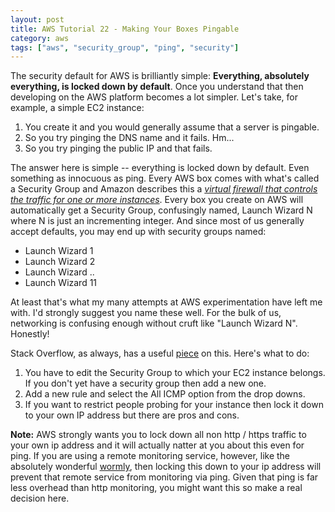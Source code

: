 ```yaml
---
layout: post
title: AWS Tutorial 22 - Making Your Boxes Pingable
category: aws
tags: ["aws", "security_group", "ping", "security"]
---
```

The security default for AWS is brilliantly simple: **Everything, absolutely everything, is locked down by default**.  Once you understand that then developing on the AWS platform becomes a lot simpler.  Let's take, for example, a simple EC2 instance: 

1.  You create it and you would generally assume that a server is pingable.  
2.  So you try pinging the DNS name and it fails.  Hm... 
3.  So you try pinging the public IP and that fails.  

The answer here is simple -- everything is locked down by default.  Even something as innocuous as ping.  Every AWS box comes with what's called a Security Group and Amazon describes this a *[virtual firewall that controls the traffic for one or more instances](http://docs.aws.amazon.com/AWSEC2/latest/UserGuide/using-network-security.html)*.  Every box you create on AWS will automatically get a Security Group, confusingly named, Launch Wizard N where N is just an incrementing integer.  And since most of us generally accept defaults, you may end up with security groups named: 

* Launch Wizard 1
* Launch Wizard 2
* Launch Wizard ..
* Launch Wizard 11

At least that's what my many attempts at AWS experimentation have left me with.  I'd strongly suggest you name these well.  For the bulk of us, networking is confusing enough without cruft like "Launch Wizard N".  Honestly!

Stack Overflow, as always, has a useful [piece](http://stackoverflow.com/questions/21981796/cannot-ping-aws-ec2-instance) on this.  Here's what to do:

1.  You have to edit the Security Group to which your EC2 instance belongs.  If you don't yet have a security group then add a new one.
2.  Add a new rule and select the All ICMP option from the drop downs.
3.  If you want to restrict people probing for your instance then lock it down to your own IP address but there are pros and cons.

**Note:** AWS strongly wants you to lock down all non http / https traffic to your own ip address and it will actually natter at you about this even for ping.  If you are using a remote monitoring service, however, like the absolutely wonderful [wormly](http://www.wormly.com), then locking this down to your ip address will prevent that remote service from monitoring via ping.  Given that ping is far less overhead than http monitoring, you might want this so make a real decision here.

